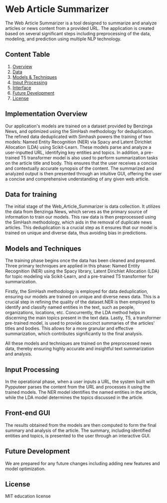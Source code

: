 # Web Article Summarizer
The Web Article Summarizer is a tool designed to summarize and analyze articles or news content from a provided URL. The application is created based on several significant steps including preprocessing of the data, modeling, and prediction using multiple NLP technology.

## Content Table
1. [Overview](#implementation-overview)
2. [Data](#data-for-training)
3. [Models & Techniques](#models-and-techniques)
4. [Input Processing](input-processing)
5. [Interface](frontend-gui)
6. [Future Development](#future-development)
7. [License](#license)

## Implementation Overview
Our application's models are trained on a dataset provided by Benzinga News, and optimized using the SimHash methodology for deduplication. The refined data deduplicated with Simhash powers the training of two models: Named Entity Recognition (NER) via Spacy and Latent Dirichlet Allocation (LDA) using Scikit-Learn. These models parse and analyze a user-inputted URL, identifying key entities and topics. In addition, a pre-trained T5 transformer model is also used to perform summarization tasks on the article title and body. This ensures that the user receives a concise and contextually accurate synopsis of the content. The summarized and analyzed output is then presented through an intuitive GUI, offering the user a concise and comprehensive understanding of any given web article.

## Data for training
The initial stage of the Web_Article_Summarizer is data collection. It utilizes the data from Benzinga News, which serves as the primary source of information to train our models. This raw data is then preprocessed using the SimHash methodology, which aids in the removal of duplicate news articles. This deduplication is a crucial step as it ensures that our model is trained on unique and diverse data, thus avoiding bias in predictions.

## Models and Techniques 
The training phase begins once the data has been cleaned and prepared. Three primary techniques are applied in this phase: Named Entity Recognition (NER) using the Spacy library, Latent Dirichlet Allocation (LDA) for topic modeling via Scikit-Learn, and a pre-trained T5 transformer for summarization.

Firstly, the SimHash methodology is employed for data deduplication, ensuring our models are trained on unique and diverse news data. This is a crucial step in refining the quality of the dataset.NER is then employed to identify and classify named entities in the text, such as people, organizations, locations, etc. Concurrently, the LDA method helps in discerning the main topics present in the text data. Lastly, T5, a transformer pre-trained model, is used to provide succinct summaries of the articles' titles and bodies. This allows for a more granular and effective summarization, which contributes significantly to the final analysis.

All these models and techniques are trained on the preprocessed news data, thereby ensuring highly accurate and insightful text summarization and analysis.

## Input Processing 
In the operational phase, when a user inputs a URL, the system built with Pypputeer parses the content from the URL and processes it using the trained models. The NER model identifies the named entities in the article, while the LDA model determines the topics discussed in the article.

## Front-end GUI 
The results obtained from the models are then computed to form the final summary and analysis of the article. The summary, including identified entities and topics, is presented to the user through an interactive GUI.

## Future Development
We are prepared for any future changes including adding new features and model optimization.

## License
MIT education license
